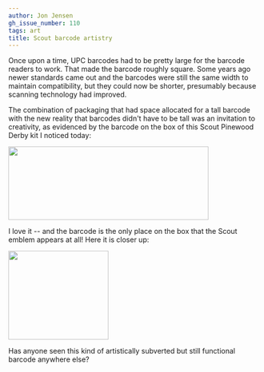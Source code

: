 ```yaml
---
author: Jon Jensen
gh_issue_number: 110
tags: art
title: Scout barcode artistry
---
```


Once upon a time, UPC barcodes had to be pretty large for the barcode readers to work. That made the barcode roughly square. Some years ago newer standards came out and the barcodes were still the same width to maintain compatibility, but they could now be shorter, presumably because scanning technology had improved.

The combination of packaging that had space allocated for a tall barcode with the new reality that barcodes didn't have to be tall was an invitation to creativity, as evidenced by the barcode on the box of this Scout Pinewood Derby kit I noticed today:

<a href="http://2.bp.blogspot.com/_rFXHDrokbpE/SbNMIhKSAOI/AAAAAAAAABo/77dWdaTZIlI/s1600-h/20090307-185012-a.jpg" onblur="try {parent.deselectBloggerImageGracefully();} catch(e) {}"><img alt="" border="0" id="BLOGGER_PHOTO_ID_5310672094824104162" src="/blog/2009/03/07/scout-barcode-artistry/image-0.jpeg" style="cursor:pointer; cursor:hand;width: 400px; height: 147px;"/></a>

I love it -- and the barcode is the only place on the box that the Scout emblem appears at all! Here it is closer up:

<a href="http://4.bp.blogspot.com/_rFXHDrokbpE/SbNMO-1_wFI/AAAAAAAAABw/joLG4MYezvg/s1600-h/20090307-185012-b.jpg" onblur="try {parent.deselectBloggerImageGracefully();} catch(e) {}"><img alt="" border="0" id="BLOGGER_PHOTO_ID_5310672205871300690" src="/blog/2009/03/07/scout-barcode-artistry/image-0.jpeg" style="cursor:pointer; cursor:hand;width: 200px; height: 178px;"/></a>

Has anyone seen this kind of artistically subverted but still functional barcode anywhere else?
